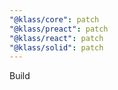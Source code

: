 ```yaml
---
"@klass/core": patch
"@klass/preact": patch
"@klass/react": patch
"@klass/solid": patch
---
```


Build
